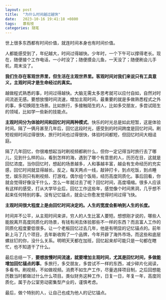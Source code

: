 ```yaml
---
layout: post
title:  "为什么时间越过越快"
date:   2023-10-16 19:41:18 +0800
tags:   慕有枝
categories: 随笔
---
```



世上很多东西都有时间价值，就连时间本身也有时间价值。

人都能感受到了，年纪越大，时间过得越快。少年时，一个下午可以撑得老长。现在，随便接个工作电话，一小时没了；随便摸会儿鱼，一天没了；随便刷会儿手机，周末没了。

**我们生存在客观世界里，但生活在主观世界里。客观时间对我们来说只有工具意义，主观时间才是生命经过的真实。**

越做程式熟悉的事，时间过得越快。大脑无需太多思考就可以应付自如，自然对时间流逝无感。要想放慢时间流速，增加主观时间，最重要的就是多做熟悉程式之外的事，多切换陌生场景。比如旅行，多接触陌生的人，比如多交朋友，多尝试陌生的领域，比如学一些新的技能点。

**主观时间分为体验时间和回忆时间两种模式**。快乐的时光总是如此短暂，这是体验时间。隔了一俩月甚至几年后，回忆这段时光，感受到的时间跨度是回忆时间。刷短视频时间过得很快，旅行时间也过得很快，体验时间都短，但回忆时间大相迳庭。

隔了几年回忆，你很难想起当时刷视频都刷什么，但你一定记得当时旅行去了哪儿，见到什么样的山，看到怎样的海，遇到了哪个有意思的人，历历在目，这就是回忆浓度。当你回忆时，想起的场景越多，人和事越丰富，越会有生命经历的充实感，回忆时间就显得越长。反之，每天两点一线，敲钟打卡，到点吃饭，到点睡觉，娱乐则只有刷视频、打游戏，偶尔组个饭局，经历高度同质化。事后回看，你就会觉得好像没干什么，怎么一年就过去了呢？回忆时间，高度塌缩。很多人应该有这样的感受，打从大学毕业后，回忆工作这些年，感觉像个时间黑洞，几乎想不起来任何特别的事。没有记忆锚点，就会让你愈发觉得时间过得飞快。

**主观时间很大程度上是由回忆时间决定的。人生的宽度会影响到人生的长度。**

时间并不公平，从主观时间来讲，穷人的人生比富人要短。想想刚才说的，哪些人能脱离开高度同质化的场景，有钱有闲去体验那些不一样的东西？而且富人工作的同质化程度要低很多。让一个老板回忆过去几年，他是有明显的记忆锚点的。前年新上马了几个项目，去年新收购了一个品牌，今年开辟了海外市场，而这些和底层螺丝钉的你，没什么关系。明明天天都在加班，回忆起来却可能只是一句都在瞎忙，也不知道干了什么。

最后总结一下，**要想放慢时间流速，就要增加主观时间，尤其是回忆时间，多做能增加回忆锚点的事**。多旅行，多交朋友，多尝试不一样的东西，减少碎片化阅读，多看书。刷视频，不如做视频。消费不如生产工作，尽量选择项目制，之后回想能历数当时都做过什么什么项目。类似财务这种工作，日复一日，年复一年，高度同质化，属于办公室劳动密集型产业的，谨慎考虑。

最后，做个特别的人，让自己也成为他人的记忆锚点。